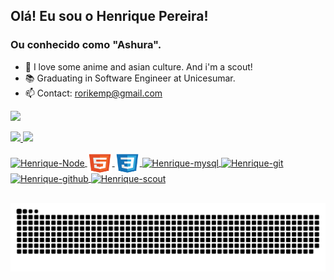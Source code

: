 ## Olá! Eu sou o Henrique Pereira!

### Ou conhecido como "Ashura".

- 👀 I love some anime and asian culture. And i'm a scout!
- 📚 Graduating in Software Engineer at Unicesumar.
- 📫 Contact: rorikemp@gmail.com

<a href="https://www.linkedin.com/in/rorikemp?utm_source=share&utm_campaign=share_via&utm_content=profile&utm_medium=android_app" target="_blank"><img src="https://img.shields.io/badge/-LinkedIn-%230077B5?style=for-the-badge&logo=linkedin&logoColor=white" target="_blank"></a>

 <div> 
  <a href="https://github.com/ashura-senpai/">
  <img height="180em" src="https://github-readme-stats.vercel.app/api?username=ashura-senpai&show_icons=true&theme=gotham&include_all_commits=true&count_private=true"/>
  <img height="180em" src="https://github-readme-stats.vercel.app/api/top-langs/?username=ashura-senpai&layout=compact&langs_count=7&theme=gotham"/>
</div>
  
  <div style="display: inline_block"><br>
  <img align="center" alt="Henrique-Node" height="30" width="40" src='https://cdn.jsdelivr.net/gh/devicons/devicon/icons/nodejs/nodejs-original.svg'>
  <img align="center" alt="Henrique-HTML" height="30" width="40" src="https://raw.githubusercontent.com/devicons/devicon/master/icons/html5/html5-original.svg">
  <img align="center" alt="Henrique-CSS" height="30" width="40" src="https://raw.githubusercontent.com/devicons/devicon/master/icons/css3/css3-original.svg">
  <img align="center" alt="Henrique-mysql" height="30" width="40" src='https://cdn.jsdelivr.net/gh/devicons/devicon/icons/mysql/mysql-original.svg'>
  <img align="center" alt="Henrique-git" height="30" width="40" src='https://cdn.jsdelivr.net/gh/devicons/devicon/icons/git/git-original.svg'>
  <img align="center" alt="Henrique-github" height="30" width="40" src='https://static-00.iconduck.com/assets.00/github-icon-2048x1988-jzvzcf2t.png'>
  <img align="center" alt="Henrique-scout" height="30" width="40" src='https://cdn-icons-png.flaticon.com/512/3153/3153869.png'>
</div>
  
##

 ![Snake animation](https://github.com/ThiagoBussola/ThiagoBussola/blob/output/github-contribution-grid-snake.svg)

<!---
ashura-senpai/ashura-senpai is a ✨ special ✨ repository because its `README.md` (this file) appears on your GitHub profile.
You can click the Preview link to take a look at your changes.
--->
